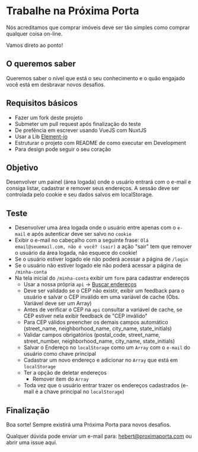 # Trabalhe na Próxima Porta

Nós acreditamos que comprar imóveis deve ser tão simples como comprar qualquer coisa on-line.

Vamos direto ao ponto!

## O queremos saber

Queremos saber o nível que está o seu conhecimento e o quão engajado você está em desbravar novos desafios.

## Requisitos básicos

- Fazer um fork deste projeto
- Submeter um pull request após finalização do teste
- De prefência em escrever usando VueJS com NuxtJS
- Usar a Lib [Element-io](https://element.eleme.io/#/en-US)
- Estruturar o projeto com README de como executar em Development
- Para design pode seguir o seu coração

## Objetivo

Desenvolver um painel (área logada) onde o usuário entrará com o e-mail e consiga listar, cadastrar e remover seus endereços. A sessão deve ser controlada pelo cookie e seu dados salvos em localStorage.

## Teste

- Desenvolver uma área logada onde o usuário entre apenas com o `e-mail` e após autenticar deve ser salvo no `cookie`
- Exibir o e-mail no cabeçalho com a seguinte frase: `Olá email@seuemail.com, não é você? (sair)` a ação "sair" tem que remover o usuário da área logada, não esquece do cookie!
- Se o usuário estiver logado ele não poderá acessar a página de `/login` 
- Se o usuário não estiver logado ele não poderá acessar a página de `/minha-conta`
- Na tela inicial do `/minha-conta` exibir um `form` para cadastrar endereços
  - Usar a nossa própria `api` -> [Buscar endereços](https://dev-addresses-api.proximaporta.com/v1/postal-code/14030360)
  - Deve ser validado se o CEP não existir, exibir um feedback para o usuário e salvar o CEP inválido em uma variável de cache (Obs. Variável deve ser um Array)
  - Antes de verificar o CEP na `api` consultar a variável de cache, se CEP estiver nela exibir feedback de "CEP inválido"
  - Para CEP válidos preencher os demais campos automático (street_name, neighborhood_name, city_name, state_initials)
  - Validar campos obrigatórios (postal_code, street_name, street_number, neighborhood_name, city_name, state_initials)
  - Salvar o Endereço no `localStorage` como um `Array` com o `e-mail` do usuário como chave principal
  - Cadastrar um novo endereço e adicionar no `Array` que está em `localStorage`
  - Ter a opção de deletar endereços
    - Remover item do `Array`
  - Toda vez que o usuário entrar trazer os endereços cadastrados (e-mail é a chave principal no `localStorage`)
  
## Finalização
  
Boa sorte!
Sempre existirá uma Próxima Porta para novos desafios.

Qualquer dúvida pode enviar um e-mail para: hebert@proximaporta.com ou abrir uma issue aqui.
